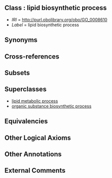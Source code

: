 
## Class : lipid biosynthetic process

 * *IRI* = http://purl.obolibrary.org/obo/GO_0008610
 * *Label* = lipid biosynthetic process

## Synonyms


## Cross-references


## Subsets


## Superclasses

 * [lipid metabolic process](../../GO/29/GO_0006629.md)
 * [organic substance biosynthetic process](../../GO/76/GO_1901576.md)

## Equivalencies


## Other Logical Axioms


## Other Annotations


## External Comments

